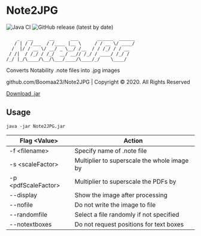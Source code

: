 # Note2JPG
![Java CI](https://github.com/Boomaa23/Note2JPG/workflows/Java%20CI/badge.svg)
![GitHub release (latest by date)](https://img.shields.io/github/v/release/Boomaa23/Note2JPG)

```
    _   __      __      ___       ______  ______
   / | / /___  / /____ |__ \     / / __ \/ ____/
  /  |/ / __ \/ __/ _ \__/ /__  / / /_/ / / __  
 / /|  / /_/ / /_/  __/ __// /_/ / ____/ /_/ /  
/_/ |_/\____/\__/\___/____/\____/_/    \____/                                       
```

Converts Notability .note files into .jpg images

github.com/Boomaa23/Note2JPG | Copyright © 2020. All Rights Reserved



[Download .jar](https://github.com/Boomaa23/Note2JPG/blob/master/Note2JPG.jar?raw=true)

## Usage
`java -jar Note2JPG.jar`

| Flag \<Value>        | Action |
|----------------------|--------|
| -f \<filename>       | Specify name of .note file
| -s \<scaleFactor>    | Multiplier to superscale the whole image by
| -p \<pdfScaleFactor> | Multiplier to superscale the PDFs by
| --display            | Show the image after processing
| --nofile             | Do not write the image to file
| --randomfile         | Select a file randomly if not specified
| --notextboxes        | Do not request positions for text boxes
